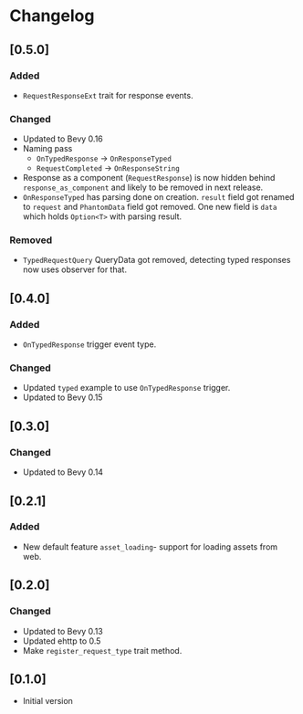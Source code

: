 # Changelog

## [0.5.0]

### Added 

- `RequestResponseExt` trait for response events.

### Changed

- Updated to Bevy 0.16
- Naming pass
  - `OnTypedResponse` -> `OnResponseTyped`
  - `RequestCompleted` -> `OnResponseString`
- Response as a component (`RequestResponse`) is now hidden behind `response_as_component` and likely to be removed in next release.
- `OnResponseTyped` has parsing done on creation. `result` field got renamed to `request` and `PhantomData` field got removed. One new field is `data` which holds `Option<T>` with parsing result.

### Removed

- `TypedRequestQuery` QueryData got removed, detecting typed responses now uses observer for that.

## [0.4.0]

### Added 

- `OnTypedResponse` trigger event type.

### Changed

- Updated `typed` example to use `OnTypedResponse` trigger.
- Updated to Bevy 0.15

## [0.3.0]

### Changed

- Updated to Bevy 0.14

## [0.2.1]

### Added

- New default feature `asset_loading`- support for loading assets from web.

## [0.2.0]

### Changed

- Updated to Bevy 0.13
- Updated ehttp to 0.5
- Make `register_request_type` trait method.

## [0.1.0]

- Initial version
